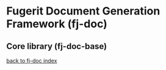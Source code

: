 # Fugerit Document Generation Framework (fj-doc)

## Core library (fj-doc-base)

[back to fj-doc index](../README.md)  

